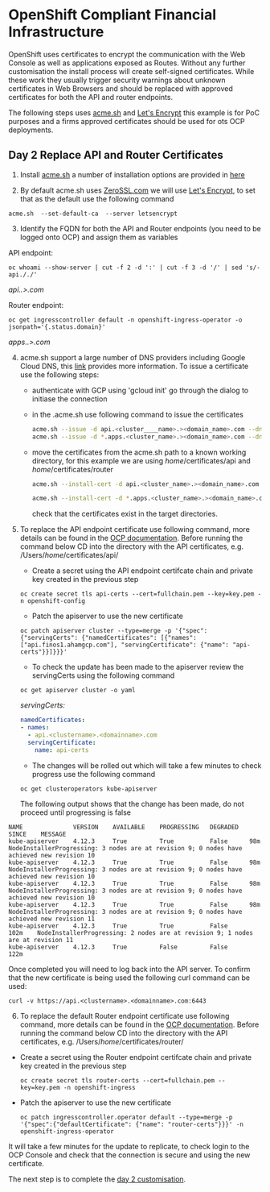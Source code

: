 # OpenShift Compliant Financial Infrastructure

OpenShift uses certificates to encrypt the communication with the Web Console as well as applications exposed as Routes. Without any further customisation the install process will create self-signed certificates. While these work they usually trigger security warnings about unknown certificates in Web Browsers and should be replaced with approved certificates for both the API and router endpoints. 

The following steps uses [acme.sh](https://github.com/acmesh-official/acme.sh) and [Let's Encrypt](https://letsencrypt.org/) this example is for PoC purposes and a firms approved certificates should be used for ots OCP deployments. 

## Day 2 Replace API and Router Certificates

1. Install [acme.sh](https://github.com/acmesh-official/acme.sh) a number of installation options are provided in [here](https://github.com/acmesh-official/acme.sh#1-how-to-install)

2. By default acme.sh uses [ZeroSSL.com](https://github.com/acmesh-official/acme.sh/wiki/ZeroSSL.com-CA) we will use [Let's Encrypt](https://letsencrypt.org/), to set that as the default use the following command

```shell
acme.sh  --set-default-ca  --server letsencrypt
```

3. Identify the FQDN for both the API and Router endpoints (you need to be logged onto OCP) and assign them as variables

API endpoint:

```shell
oc whoami --show-server | cut -f 2 -d ':' | cut -f 3 -d '/' | sed 's/-api././'
```
*api.<clustername>.><domainname>.com*

Router endpoint:

```shell
oc get ingresscontroller default -n openshift-ingress-operator -o jsonpath='{.status.domain}'
```

*apps.<clustername>.><domainname>.com*


4. acme.sh support a large number of DNS providers including Google Cloud DNS, this [link](https://github.com/acmesh-official/acme.sh/wiki/dnsapi#49-use-google-cloud-dns-api-to-automatically-issue-cert) provides more information. To issue a certificate use the following steps:

    - authenticate with GCP using 'gcloud init' go through the dialog to initiase the connection 
    - in the .acme.sh use following command to issue the certificates
      
      ```bash
      acme.sh --issue -d api.<cluster____name>.><domain_name>.com --dns dns_gcloud
      acme.sh --issue -d *.apps.<cluster_name>.><domain_name>.com --dns dns_gcloud
      ```

    - move the certificates from the acme.sh path to a known working directory, for this example we are using *home*/certificates/api and *home*/certificates/router

      ```bash
      acme.sh --install-cert -d api.<cluster_name>.><domain_name>.com --cert-file /Users/*home*/certificates/api/cert.pem --key-file /Users/*home*/certificates/api/key.pem --fullchain-file /Users/*home*/certificates/api/fullchain.pem --ca-file /Users/*home*/certificates/api/ca.cer

      acme.sh --install-cert -d *.apps.<cluster_name>.><domain_name>.com --cert-file /Users/*home*/certificates/router/cert.pem --key-file /Users/*home*/certificates/router/key.pem --fullchain-file /Users/*home*/certificates/router/fullchain.pem --ca-file /Users/*home*/certificates/router/ca.cer
      ```

      check that the certificates exist in the target directories.

5. To replace the API endpoint certificate use following command, more details can be found in the [OCP documentation](https://docs.openshift.com/container-platform/4.13/security/certificates/api-server.html). Before running the command below CD into the directory with the API certificates, e.g. /Users/*home*/certificates/api/ 

      - Create a secret using the API endpoint certifcate chain and private key created in the previous step

    ```shell
    oc create secret tls api-certs --cert=fullchain.pem --key=key.pem -n openshift-config
    ```

      - Patch the apiserver to use the new certificate
    
    ```shell
    oc patch apiserver cluster --type=merge -p '{"spec":{"servingCerts": {"namedCertificates": [{"names": ["api.finos1.ahamgcp.com"], "servingCertificate": {"name": "api-certs"}}]}}}'
    ```

      - To check the update has been made to the apiserver review the servingCerts using the following command

    ```shell
    oc get apiserver cluster -o yaml
    ```
    
    *servingCerts:*
    ```yaml
    namedCertificates:
    - names:
      - api.<clustername>.<domainname>.com
      servingCertificate:
        name: api-certs
     ```

      - The changes will be rolled out which will take a few minutes to check progress use the following command

      ```shell
      oc get clusteroperators kube-apiserver
      ```

      The following output shows that the change has been made, do not proceed until progressing is false


```console
NAME              VERSION    AVAILABLE    PROGRESSING   DEGRADED   SINCE    MESSAGE 
kube-apiserver    4.12.3     True         True          False      98m     NodeInstallerProgressing: 3 nodes are at revision 9; 0 nodes have achieved new revision 10 
kube-apiserver    4.12.3     True         True          False      98m     NodeInstallerProgressing: 3 nodes are at revision 9; 0 nodes have achieved new revision 10 
kube-apiserver    4.12.3     True         True          False      98m     NodeInstallerProgressing: 3 nodes are at revision 9; 0 nodes have achieved new revision 10 
kube-apiserver    4.12.3     True         True          False      98m     NodeInstallerProgressing: 3 nodes are at revision 9; 0 nodes have achieved new revision 11 
kube-apiserver    4.12.3     True         True          False      102m    NodeInstallerProgressing: 2 nodes are at revision 9; 1 nodes are at revision 11 
kube-apiserver    4.12.3     True         False         False      122m 
```


Once completed you will need to log back into the API server. To confirm that the new certificate is being used the following curl command can be used:

```shell
curl -v https://api.<clustername>.<domainname>.com:6443
```

6. To replace the default Router endpoint certificate use following command, more details can be found in the [OCP documentation](https://docs.openshift.com/container-platform/4.13/security/certificates/replacing-default-ingress-certificate.html). Before running the command below CD into the directory with the API certificates, e.g. /Users/*home*/certificates/router/ 

 - Create a secret using the Router endpoint certifcate chain and private key created in the previous step

    ```shell
    oc create secret tls router-certs --cert=fullchain.pem --key=key.pem -n openshift-ingress
    ```

  - Patch the apiserver to use the new certificate
    
    ```shell
    oc patch ingresscontroller.operator default --type=merge -p '{"spec":{"defaultCertificate": {"name": "router-certs"}}}' -n openshift-ingress-operator
    ```

It will take a few minutes for the update to replicate, to check login to the OCP Console and check that the connection is secure and using the new certificate. 

The next step is to complete the [day 2 customisation](/gcp/05_implement_ocp_compliance_operator/implement_ocp_compliance_operator.md).
